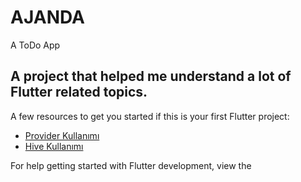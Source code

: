 # AJANDA

A ToDo App

## A project that helped me understand a lot of Flutter related topics.



A few resources to get you started if this is your first Flutter project:
- [Provider Kullanımı](https://www.udemy.com/course/flutter-bootcamp-with-dart/learn/lecture/15785418#learning-tools)
- [Hive Kullanımı](https://www.udemy.com/course/sifirdan-flutter-ile-android-ve-ios-apps-development/learn/lecture/30284780#overview)

For help getting started with Flutter development, view the
